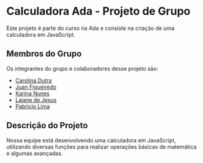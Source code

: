 # Calculadora Ada - Projeto de Grupo

Este projeto é parte do curso na Ada e consiste na criação de uma calculadora em JavaScript.

## Membros do Grupo

Os integrantes do grupo e colaboradores desse projeto são:

- [Carolina Dutra](https://github.com/ahcarol)
- [Juan Figueiredo](https://github.com/juan-figueiredo)
- [Karina Nunes](https://github.com/karinanuunes)
- [Laiane de Jesus](https://github.com/LaianeDeJesus) 
- [Pabricio Lima](https://github.com/Pabriciolima) 

## Descrição do Projeto

Nossa equipe está desenvolvendo uma calculadora em JavaScript, utilizando diversas funções para realizar operações básicas de matemática e algumas avançadas.


